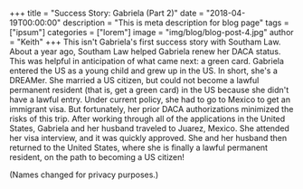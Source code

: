 +++
title = "Success Story: Gabriela (Part 2)"
date = "2018-04-19T00:00:00"
description = "This is meta description for blog page"
tags = ["ipsum"]
categories = ["lorem"]
image = "img/blog/blog-post-4.jpg"
author = "Keith"
+++
This isn't Gabriela's first success story with Southam Law. About a year ago, Southam Law helped Gabriela renew her DACA status. This was helpful in anticipation of what came next: a green card. Gabriela entered the US as a young child and grew up in the US. In short, she's a DREAMer. She married a US citizen, but could not become a lawful permanent resident (that is, get a green card) in the US because she didn't have a lawful entry. Under current policy, she had to go to Mexico to get an immigrant visa. But fortunately, her prior DACA authorizations minimized the risks of this trip. After working through all of the applications in the United States, Gabriela and her husband traveled to Juarez, Mexico. She attended her visa interview, and it was quickly approved. She and her husband then returned to the United States, where she is finally a lawful permanent resident, on the path to becoming a US citizen!

(Names changed for privacy purposes.)
